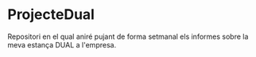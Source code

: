 # ProjecteDual
Repositori en el qual aniré pujant de forma setmanal els informes sobre la meva estança DUAL a l'empresa.
